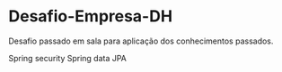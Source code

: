 # Desafio-Empresa-DH
Desafio passado em sala para aplicação dos conhecimentos passados. 

Spring security
Spring data JPA
